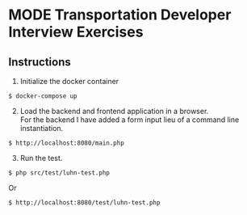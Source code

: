 # MODE Transportation Developer Interview Exercises

## Instructions

1. Initialize the docker container
   
``` 
$ docker-compose up
```

2. Load the backend and frontend application in a browser.  
   For the backend I have added a form input lieu of a command line instantiation.
   
``` 
$ http://localhost:8080/main.php
```

3. Run the test.

``` 
$ php src/test/luhn-test.php
```

Or

``` 
$ http://localhost:8080/test/luhn-test.php
```
